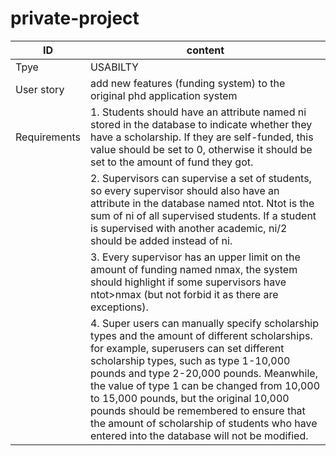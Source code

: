 # private-project
|ID| content |
| ---| ---|
|Tpye | USABILTY |
|User story| add new features (funding system) to the original phd application system|
|Requirements| 1. Students should have an attribute named ni stored in the database to indicate whether they have a scholarship. If they are self-funded, this value should be set to 0, otherwise it should be set to the amount of fund they got. |
| |2. Supervisors can supervise a set of students, so every supervisor should also have an attribute in the database named ntot. Ntot is the sum of ni of all supervised students. If a student is supervised with another academic, ni/2 should be added instead of ni. |
| |3. Every supervisor has an upper limit on the amount of funding named nmax, the system should highlight if some supervisors have ntot>nmax (but not forbid it as there are exceptions). |
| |4. Super users can manually specify scholarship types and the amount of different scholarships. for example, superusers can set different scholarship types, such as type 1-10,000 pounds and type 2-20,000 pounds. Meanwhile, the value of type 1 can be changed from 10,000 to 15,000 pounds, but the original 10,000 pounds should be remembered to ensure that the amount of scholarship of students who have entered into the database will not be modified.|
